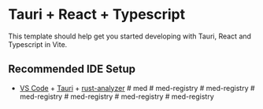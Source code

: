 # Tauri + React + Typescript

This template should help get you started developing with Tauri, React and Typescript in Vite.

## Recommended IDE Setup

- [VS Code](https://code.visualstudio.com/) + [Tauri](https://marketplace.visualstudio.com/items?itemName=tauri-apps.tauri-vscode) + [rust-analyzer](https://marketplace.visualstudio.com/items?itemName=rust-lang.rust-analyzer)
#   m e d  
 #   m e d - r e g i s t r y  
 #   m e d - r e g i s t r y  
 #   m e d - r e g i s t r y  
 #   m e d - r e g i s t r y  
 #   m e d - r e g i s t r y  
 #   m e d - r e g i s t r y  
 